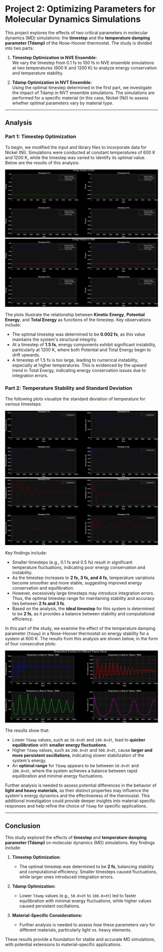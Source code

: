 # Project 2: Optimizing Parameters for Molecular Dynamics Simulations

This project explores the effects of two critical parameters in molecular dynamics (MD) simulations: the **timestep** and the **temperature damping parameter (Tdamp)** of the Nose-Hoover thermostat. The study is divided into two parts:

1. **Timestep Optimization in NVE Ensemble:**  
   We vary the timestep from 0.1 fs to 100 fs in NVE ensemble simulations at two temperatures (600 K and 1200 K) to analyze energy conservation and temperature stability.

2. **Tdamp Optimization in NVT Ensemble:**  
   Using the optimal timestep determined in the first part, we investigate the impact of Tdamp in NVT ensemble simulations. The simulations are performed for a specific material (in this case, Nickel (Ni)) to assess whether optimal parameters vary by material type.

---

## Analysis

### Part 1: Timestep Optimization
To begin, we modified the input and library files to incorporate data for Nickel (Ni). Simulations were conducted at constant temperatures of 600 K and 1200 K, while the timestep was varied to identify its optimal value. Below are the results of this analysis:

![Figure 1: Energy Components vs. Timestep at 600 K](energy600.png)  
![Figure 2: Energy Components vs. Timestep at 1200 K](energy1200.png)

The plots illustrate the relationship between **Kinetic Energy**, **Potential Energy**, and **Total Energy** as functions of the timestep. Key observations include:
- The optimal timestep was determined to be **0.002 fs**, as this value maintains the system's structural integrity.
- At a timestep of **1.5 fs**, energy components exhibit significant instability, particularly at 1200 K, where both Potential and Total Energy begin to drift upwards.
- A timestep of 1.5 fs is too large, leading to numerical instability, especially at higher temperatures. This is evidenced by the upward trend in Total Energy, indicating energy conservation issues due to integration errors.

### Part 2: Temperature Stability and Standard Deviation
The following plots visualize the standard deviation of temperature for various timesteps:

![Figure 3: Temperature Stability at 600 K](temp600.png)  
![Figure 4: Temperature Stability at 1200 K](temp1200.png)

Key findings include:
- Smaller timesteps (e.g., 0.1 fs and 0.5 fs) result in significant temperature fluctuations, indicating poor energy conservation and instability.
- As the timestep increases to **2 fs, 3 fs, and 4 fs**, temperature variations become smoother and more stable, suggesting improved energy conservation and equilibration.
- However, excessively large timesteps may introduce integration errors. Thus, the optimal timestep range for maintaining stability and accuracy lies between **2 fs and 3 fs**.
- Based on the analysis, the **ideal timestep** for this system is determined to be **2 fs**, as it provides a balance between stability and computational efficiency.

In this part of the study, we examine the effect of the temperature damping parameter (`Tdamp`) in a Nose-Hoover thermostat on energy stability for a system at 600 K. The results from this analysis are shown below, in the form of four consecutive plots:

![Figure 5: Effect of Tdamp on Energy Stability](tdamp_effect.png)

The results show that:
- Lower `Tdamp` values, such as `50.0×dt` and `100.0×dt`, lead to **quicker equilibration** with **smaller energy fluctuations**.
- Higher `Tdamp` values, such as `200.0×dt` and `500.0×dt`, cause **larger and more persistent oscillations**, indicating slower stabilization of the system's energy.
- An **optimal range** for `Tdamp` appears to be between `50.0×dt` and `100.0×dt`, where the system achieves a balance between rapid equilibration and minimal energy fluctuations.

Further analysis is needed to assess potential differences in the behavior of **light and heavy materials**, as their distinct properties may influence the system's energy dynamics and the effectiveness of the thermostat. This additional investigation could provide deeper insights into material-specific responses and help refine the choice of `Tdamp` for specific applications.

---
## Conclusion

This study explored the effects of **timestep** and **temperature damping parameter (Tdamp)** on molecular dynamics (MD) simulations. Key findings include:

1. **Timestep Optimization:**
   - The optimal timestep was determined to be **2 fs**, balancing stability and computational efficiency. Smaller timesteps caused fluctuations, while larger ones introduced integration errors.

2. **Tdamp Optimization:**
   - Lower `Tdamp` values (e.g., `50.0×dt` to `100.0×dt`) led to faster equilibration with minimal energy fluctuations, while higher values caused persistent oscillations.

3. **Material-Specific Considerations:**
   - Further analysis is needed to assess how these parameters vary for different materials, particularly light vs. heavy elements.

These results provide a foundation for stable and accurate MD simulations, with potential extensions to material-specific applications.
